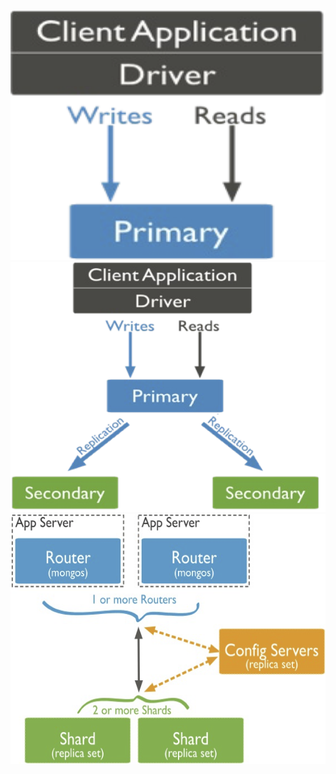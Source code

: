 <center>
<img src="images/primary.png" alt="drawing" WIDTH=600 HEIGHT=400"/>
</center>
                                                                 
<center>                                                                 
<img src="images/secondary.png" alt="drawing" WIDTH=600 HEIGHT=400"/>                                                                 
</center>
                                                                   
                                                                   
<center>                                                                 
<img src="images/replicatset.png" alt="drawing" WIDTH=600 HEIGHT=400"/>                                                                 
</center>
                                                                 
